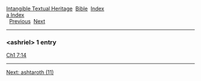 [Intangible Textual Heritage](../../index)  [Bible](../index) 
[Index](index)   
[a Index](_a_)  
  [Previous](c00787)  [Next](c00789) 

------------------------------------------------------------------------

### &lt;ashriel&gt; 1 entry

[Ch1 7:14](../kjv/ch1007.htm#014)  

------------------------------------------------------------------------

[Next: ashtaroth (11)](c00789)
